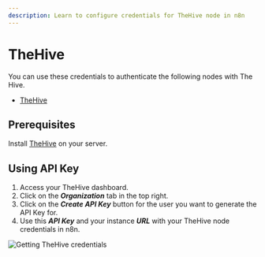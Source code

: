 ```yaml
---
description: Learn to configure credentials for TheHive node in n8n
---
```


# TheHive

You can use these credentials to authenticate the following nodes with The Hive.
- [TheHive](../../nodes-library/nodes/TheHive/README.md)

## Prerequisites

Install [TheHive](https://github.com/TheHive-Project/TheHiveDocs/blob/master/installation/install-guide.md) on your server.

## Using API Key

1. Access your TheHive dashboard.
2. Click on the ***Organization*** tab in the top right.
3. Click on the ***Create API Key*** button for the user you want to generate the API Key for.
4. Use this ***API Key*** and your instance ***URL*** with your TheHive node credentials in n8n.

![Getting TheHive credentials](./using-api.gif)
